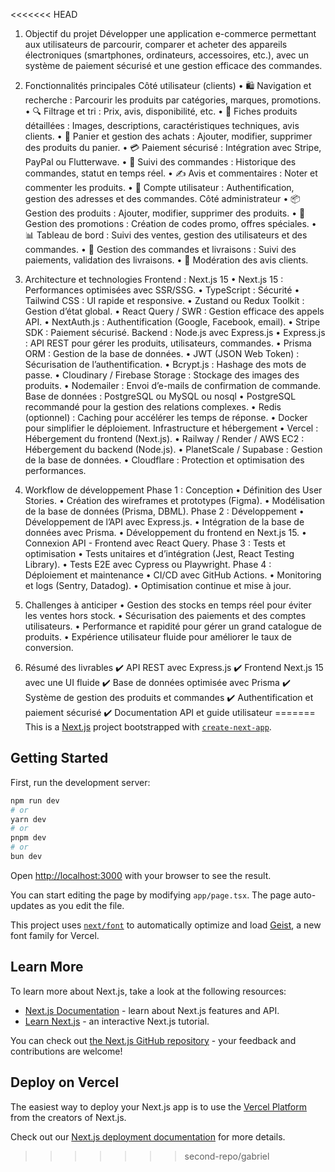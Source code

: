 <<<<<<< HEAD
1. Objectif du projet
Développer une application e-commerce permettant aux utilisateurs de parcourir, comparer et acheter des appareils électroniques (smartphones, ordinateurs, accessoires, etc.), avec un système de paiement sécurisé et une gestion efficace des commandes.

2. Fonctionnalités principales
Côté utilisateur (clients)
    • 🛍️ Navigation et recherche : Parcourir les produits par catégories, marques, promotions.
    • 🔍 Filtrage et tri : Prix, avis, disponibilité, etc.
    • 📖 Fiches produits détaillées : Images, descriptions, caractéristiques techniques, avis clients.
    • 🛒 Panier et gestion des achats : Ajouter, modifier, supprimer des produits du panier.
    • 💳 Paiement sécurisé : Intégration avec Stripe, PayPal ou Flutterwave.
    • 🚚 Suivi des commandes : Historique des commandes, statut en temps réel.
    • ✍️ Avis et commentaires : Noter et commenter les produits.
    • 🔑 Compte utilisateur : Authentification, gestion des adresses et des commandes.
Côté administrateur
    • 📦 Gestion des produits : Ajouter, modifier, supprimer des produits.
    • 🎯 Gestion des promotions : Création de codes promo, offres spéciales.
    • 📊 Tableau de bord : Suivi des ventes, gestion des utilisateurs et des commandes.
    • 📮 Gestion des commandes et livraisons : Suivi des paiements, validation des livraisons.
    • 📝 Modération des avis clients.


3. Architecture et technologies
Frontend : Next.js 15
    • Next.js 15 : Performances optimisées avec SSR/SSG.
    • TypeScript : Sécurité
    • Tailwind CSS : UI rapide et responsive.
    • Zustand ou Redux Toolkit : Gestion d’état global.
    • React Query / SWR : Gestion efficace des appels API.
    • NextAuth.js : Authentification (Google, Facebook, email).
    • Stripe SDK : Paiement sécurisé.
Backend : Node.js avec Express.js
    • Express.js : API REST pour gérer les produits, utilisateurs, commandes.
    • Prisma ORM : Gestion de la base de données.
    • JWT (JSON Web Token) : Sécurisation de l’authentification.
    • Bcrypt.js : Hashage des mots de passe.
    • Cloudinary / Firebase Storage : Stockage des images des produits.
    • Nodemailer : Envoi d’e-mails de confirmation de commande.
Base de données : PostgreSQL ou MySQL ou nosql
    • PostgreSQL recommandé pour la gestion des relations complexes.
    • Redis (optionnel) : Caching pour accélérer les temps de réponse.
    • Docker pour simplifier le déploiement.
Infrastructure et hébergement
    • Vercel : Hébergement du frontend (Next.js).
    • Railway / Render / AWS EC2 : Hébergement du backend (Node.js).
    • PlanetScale / Supabase : Gestion de la base de données.
    • Cloudflare : Protection et optimisation des performances.



4. Workflow de développement
Phase 1 : Conception
    • Définition des User Stories.
    • Création des wireframes et prototypes (Figma).
    • Modélisation de la base de données (Prisma, DBML).
Phase 2 : Développement
    • Développement de l’API avec Express.js.
    • Intégration de la base de données avec Prisma.
    • Développement du frontend en Next.js 15.
    • Connexion API - Frontend avec React Query.
Phase 3 : Tests et optimisation
    • Tests unitaires et d’intégration (Jest, React Testing Library).
    • Tests E2E avec Cypress ou Playwright.
Phase 4 : Déploiement et maintenance
    • CI/CD avec GitHub Actions.
    • Monitoring et logs (Sentry, Datadog).
    • Optimisation continue et mise à jour.

5. Challenges à anticiper
    • Gestion des stocks en temps réel pour éviter les ventes hors stock.
    • Sécurisation des paiements et des comptes utilisateurs.
    • Performance et rapidité pour gérer un grand catalogue de produits.
    • Expérience utilisateur fluide pour améliorer le taux de conversion.

6. Résumé des livrables
✔️ API REST avec Express.js
✔️ Frontend Next.js 15 avec une UI fluide
✔️ Base de données optimisée avec Prisma
✔️ Système de gestion des produits et commandes
✔️ Authentification et paiement sécurisé
✔️ Documentation API et guide utilisateur
=======
This is a [Next.js](https://nextjs.org) project bootstrapped with [`create-next-app`](https://nextjs.org/docs/app/api-reference/cli/create-next-app).

## Getting Started

First, run the development server:

```bash
npm run dev
# or
yarn dev
# or
pnpm dev
# or
bun dev
```

Open [http://localhost:3000](http://localhost:3000) with your browser to see the result.

You can start editing the page by modifying `app/page.tsx`. The page auto-updates as you edit the file.

This project uses [`next/font`](https://nextjs.org/docs/app/building-your-application/optimizing/fonts) to automatically optimize and load [Geist](https://vercel.com/font), a new font family for Vercel.

## Learn More

To learn more about Next.js, take a look at the following resources:

- [Next.js Documentation](https://nextjs.org/docs) - learn about Next.js features and API.
- [Learn Next.js](https://nextjs.org/learn) - an interactive Next.js tutorial.

You can check out [the Next.js GitHub repository](https://github.com/vercel/next.js) - your feedback and contributions are welcome!

## Deploy on Vercel

The easiest way to deploy your Next.js app is to use the [Vercel Platform](https://vercel.com/new?utm_medium=default-template&filter=next.js&utm_source=create-next-app&utm_campaign=create-next-app-readme) from the creators of Next.js.

Check out our [Next.js deployment documentation](https://nextjs.org/docs/app/building-your-application/deploying) for more details.
>>>>>>> second-repo/gabriel
